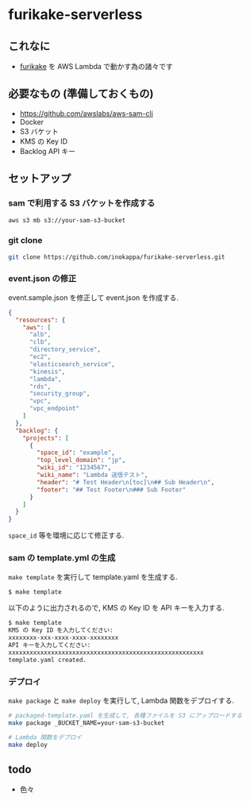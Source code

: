 # furikake-serverless

## これなに

* [furikake](https://github.com/inokappa/furikake) を AWS Lambda で動かす為の諸々です

## 必要なもの (準備しておくもの)

* https://github.com/awslabs/aws-sam-cli
* Docker
* S3 バケット
* KMS の Key ID
* Backlog API キー

## セットアップ

### sam で利用する S3 バケットを作成する

```sh
aws s3 mb s3://your-sam-s3-bucket
```

### git clone

```sh
git clone https://github.com/inokappa/furikake-serverless.git
```

### event.json の修正

event.sample.json を修正して event.json を作成する.

```json
{
  "resources": {
    "aws": [
      "alb",
      "clb",
      "directory_service",
      "ec2",
      "elasticsearch_service",
      "kinesis",
      "lambda",
      "rds",
      "security_group",
      "vpc",
      "vpc_endpoint"
    ]
  },
  "backlog": {
    "projects": [
      {
        "space_id": "example",
        "top_level_domain": "jp",
        "wiki_id": "1234567",
        "wiki_name": "Lambda 送信テスト",
        "header": "# Test Header\n[toc]\n## Sub Header\n",
        "footer": "## Test Footer\n### Sub Footer"
      }
    ]
  }
}
```

`space_id` 等を環境に応じて修正する.

### sam の template.yml の生成

`make template` を実行して template.yaml を生成する.

```sh
$ make template
```

以下のように出力されるので, KMS の Key ID を API キーを入力する.

```sh
$ make template
KMS の Key ID を入力してください:
xxxxxxxx-xxx-xxxx-xxxx-xxxxxxxx
API キーを入力してください:
xxxxxxxxxxxxxxxxxxxxxxxxxxxxxxxxxxxxxxxxxxxxxxxxxxxxxxx
template.yaml created.
```

### デプロイ

`make package` と `make deploy` を実行して, Lambda 関数をデプロイする.

```sh
# packaged-template.yaml を生成して, 各種ファイルを S3 にアップロードする
make package _BUCKET_NAME=your-sam-s3-bucket

# Lambda 関数をデプロイ
make deploy
```

## todo

* 色々